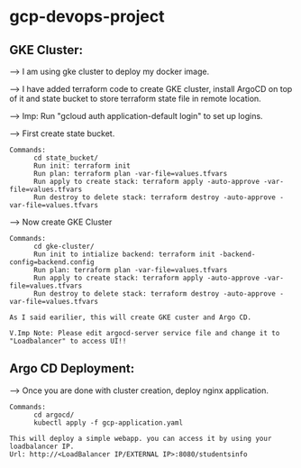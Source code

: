 # gcp-devops-project

GKE Cluster:
------------
--> I am using gke cluster to deploy my docker image.

--> I have added terraform code to create GKE cluster, install ArgoCD on top of it and state bucket to store terraform state file in remote location.

--> Imp: Run "gcloud auth application-default login" to set up logins.

--> First create state bucket. 
    
    Commands:
          cd state_bucket/
          Run init: terraform init
          Run plan: terraform plan -var-file=values.tfvars
          Run apply to create stack: terraform apply -auto-approve -var-file=values.tfvars
          Run destroy to delete stack: terraform destroy -auto-approve -var-file=values.tfvars

--> Now create GKE Cluster

    Commands:
          cd gke-cluster/
          Run init to intialize backend: terraform init -backend-config=backend.config
          Run plan: terraform plan -var-file=values.tfvars
          Run apply to create stack: terraform apply -auto-approve -var-file=values.tfvars
          Run destroy to delete stack: terraform destroy -auto-approve -var-file=values.tfvars 

    As I said earilier, this will create GKE custer and Argo CD. 
  
    V.Imp Note: Please edit argocd-server service file and change it to "Loadbalancer" to access UI!!

Argo CD Deployment:
------------------

--> Once you are done with cluster creation, deploy nginx application.

    Commands:
          cd argocd/
          kubectl apply -f gcp-application.yaml

    This will deploy a simple webapp. you can access it by using your loadbalancer IP.
    Url: http://<LoadBalancer IP/EXTERNAL IP>:8080/studentsinfo

